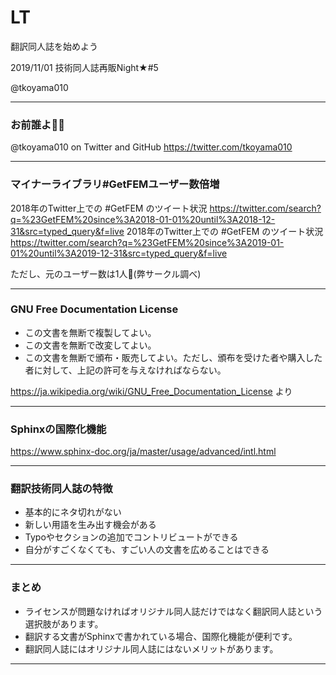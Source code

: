 # LT

翻訳同人誌を始めよう

2019/11/01 技術同人誌再販Night★#5

@tkoyama010

---
### お前誰よ👨‍💻

@tkoyama010 on Twitter and GitHub
https://twitter.com/tkoyama010

---
### マイナーライブラリ#GetFEMユーザー数倍増

2018年のTwitter上での #GetFEM のツイート状況
https://twitter.com/search?q=%23GetFEM%20since%3A2018-01-01%20until%3A2018-12-31&src=typed_query&f=live
2018年のTwitter上での #GetFEM のツイート状況
https://twitter.com/search?q=%23GetFEM%20since%3A2019-01-01%20until%3A2019-12-31&src=typed_query&f=live

ただし、元のユーザー数は1人🙂(弊サークル調べ)

---
### GNU Free Documentation License

- この文書を無断で複製してよい。
- この文書を無断で改変してよい。
- この文書を無断で頒布・販売してよい。ただし、頒布を受けた者や購入した者に対して、上記の許可を与えなければならない。

https://ja.wikipedia.org/wiki/GNU_Free_Documentation_License より

---
### Sphinxの国際化機能

https://www.sphinx-doc.org/ja/master/usage/advanced/intl.html

---
### 翻訳技術同人誌の特徴

- 基本的にネタ切れがない
- 新しい用語を生み出す機会がある
- Typoやセクションの追加でコントリビュートができる
- 自分がすごくなくても、すごい人の文書を広めることはできる

---
### まとめ

- ライセンスが問題なければオリジナル同人誌だけではなく翻訳同人誌という選択肢があります。
- 翻訳する文書がSphinxで書かれている場合、国際化機能が便利です。
- 翻訳同人誌にはオリジナル同人誌にはないメリットがあります。

---
